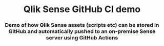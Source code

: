 <h1 align="center">Qlik Sense GitHub CI demo</h1>
<h3 align="center">Demo of how Qlik Sense assets (scripts etc) can be stored in GitHub and automatically pushed to an on-premise Sense server using GitHub Actions</h3>


